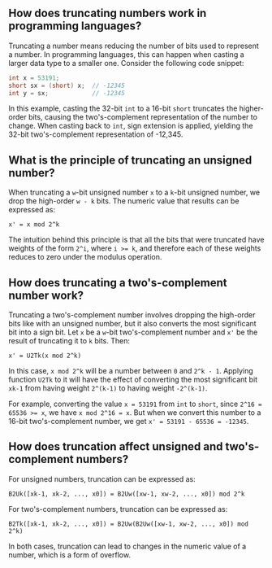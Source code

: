 ## How does truncating numbers work in programming languages?

Truncating a number means reducing the number of bits used to represent a number. In programming languages, this can happen when casting a larger data type to a smaller one. Consider the following code snippet:
```c
int x = 53191;
short sx = (short) x;  // -12345
int y = sx;            // -12345
```
In this example, casting the 32-bit `int` to a 16-bit `short` truncates the higher-order bits, causing the two's-complement representation of the number to change. When casting back to `int`, sign extension is applied, yielding the 32-bit two's-complement representation of -12,345.

## What is the principle of truncating an unsigned number?

When truncating a `w`-bit unsigned number `x` to a `k`-bit unsigned number, we drop the high-order `w - k` bits. The numeric value that results can be expressed as:

`x' = x mod 2^k`

The intuition behind this principle is that all the bits that were truncated have weights of the form `2^i`, where `i >= k`, and therefore each of these weights reduces to zero under the modulus operation.

## How does truncating a two's-complement number work?

Truncating a two's-complement number involves dropping the high-order bits like with an unsigned number, but it also converts the most significant bit into a sign bit. Let `x` be a `w`-bit two's-complement number and `x'` be the result of truncating it to `k` bits. Then:

`x' = U2Tk(x mod 2^k)`

In this case, `x mod 2^k` will be a number between `0` and `2^k - 1`. Applying function `U2Tk` to it will have the effect of converting the most significant bit `xk-1` from having weight `2^(k-1)` to having weight `-2^(k-1)`.

For example, converting the value `x = 53191` from `int` to `short`, since `2^16 = 65536 >= x`, we have `x mod 2^16 = x`. But when we convert this number to a 16-bit two's-complement number, we get `x' = 53191 - 65536 = -12345`.

## How does truncation affect unsigned and two's-complement numbers?

For unsigned numbers, truncation can be expressed as:

`B2Uk([xk-1, xk-2, ..., x0]) = B2Uw([xw-1, xw-2, ..., x0]) mod 2^k`

For two's-complement numbers, truncation can be expressed as:

`B2Tk([xk-1, xk-2, ..., x0]) = B2Uw(B2Uw([xw-1, xw-2, ..., x0]) mod 2^k)`

In both cases, truncation can lead to changes in the numeric value of a number, which is a form of overflow.